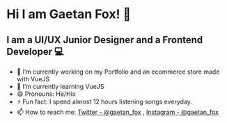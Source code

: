 # Hi I am Gaetan Fox! 👋
## I am a UI/UX Junior Designer and a Frontend Developer 💻


- 🔭 I’m currently working on my Portfolio and an ecommerce store made with VueJS
- 🌱 I’m currently learning VueJS
- 😄 Pronouns: He/His
- ⚡ Fun fact: I spend almost 12 hours listening songs everyday.
- 📫 How to reach me: [Twitter - @gaetan_fox](https://twitter.com/gaetan_fox) , [Instagram - @gaetan_fox](https://twitter.com/gaetan_fox)
<!--
**gaetanfox/gaetanfox** is a ✨ _special_ ✨ repository because its `README.md` (this file) appears on your GitHub profile.

Here are some ideas to get you started:

- 🔭 I’m currently working on ...
- 🌱 I’m currently learning ...
- 👯 I’m looking to collaborate on ...
- 🤔 I’m looking for help with ...
- 💬 Ask me about ...
- 📫 How to reach me: ...
- 😄 Pronouns: ...
- ⚡ Fun fact: ...
-->
